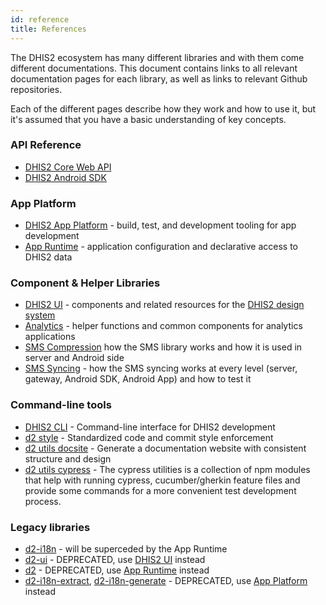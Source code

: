 ```yaml
---
id: reference
title: References
---
```


The DHIS2 ecosystem has many different libraries and with them come different documentations. This document contains links to all relevant documentation pages for each library, as well as links to relevant Github repositories. 

Each of the different pages describe how they work and how to use it, but it's assumed that you have a basic understanding of key concepts.

### API Reference

-   [DHIS2 Core Web API](https://docs.dhis2.org/en/develop/using-the-api/dhis-core-version-master/introduction.html)
-   [DHIS2 Android SDK](https://docs.dhis2.org/2.34/en/dhis2_android_sdk_developer_guide/about-this-guide.html)

### App Platform

-   [DHIS2 App Platform](https://platform.dhis2.nu/#/) - build, test, and development tooling for app development
-   [App Runtime](https://runtime.dhis2.nu/#/) - application configuration and declarative access to DHIS2 data

### Component & Helper Libraries

-   [DHIS2 UI](https://ui.dhis2.nu/#/) - components and related resources for the [DHIS2 design system](https://github.com/dhis2/design-system)
-   [Analytics](https://github.com/dhis2/analytics) - helper functions and common components for analytics applications
-   [SMS Compression](https://github.com/dhis2/dhis2-android-docs/blob/main/content/tech-guides/SMS-compression.md) how the SMS library works and how it is used in server and Android side
-   [SMS Syncing](https://github.com/dhis2/dhis2-android-docs/blob/main/content/tech-guides/SMS-Sync.md) - how the SMS syncing works at every level (server, gateway, Android SDK, Android App) and how to test it

### Command-line tools

-   [DHIS2 CLI](https://cli.dhis2.nu/#/) - Command-line interface for DHIS2 development
-   [d2 style](https://cli-style.dhis2.nu/#/) - Standardized code and commit style enforcement
-   [d2 utils docsite](https://cli-utils-docsite.dhis2.nu/#/) - Generate a documentation website with consistent structure and design
-   [d2 utils cypress](https://cli-utils-cypress.dhis2.nu/#/) - The cypress utilities is a collection of npm modules that help with running cypress, cucumber/gherkin feature files and provide some commands for a more convenient test development process.

### Legacy libraries

-   [d2-i18n](https://github.com/dhis2/d2-i18n) - will be superceded by the App Runtime
-   [d2-ui](https://github.com/dhis2/d2-ui) - DEPRECATED, use [DHIS2 UI](https://ui.dhis2.nu/#/) instead
-   [d2](https://github.com/dhis2/d2) - DEPRECATED, use [App Runtime](https://runtime.dhis2.nu/#/) instead
-   [d2-i18n-extract](https://github.com/dhis2/d2-i18n-extract), [d2-i18n-generate](https://github.com/dhis2/d2-i18n-generate) - DEPRECATED, use [App Platform](https://platform.dhis2.nu/#/) instead
